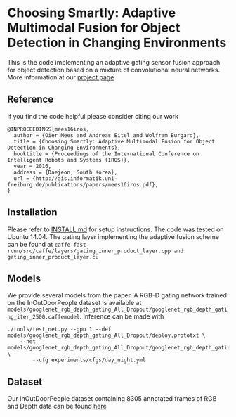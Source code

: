 # Choosing Smartly: Adaptive Multimodal Fusion for Object Detection in Changing Environments

This is the code implementing an adaptive gating sensor fusion approach for object detection based on a mixture of convolutional neural networks. More information at our [project page](http://adaptivefusion.cs.uni-freiburg.de)

## Reference
If you find the code helpful please consider citing our work 
```
@INPROCEEDINGS{mees16iros,
  author = {Oier Mees and Andreas Eitel and Wolfram Burgard},
  title = {Choosing Smartly: Adaptive Multimodal Fusion for Object Detection in Changing Environments},
  booktitle = {Proceedings of the International Conference on Intelligent Robots and Systems (IROS)},
  year = 2016,
  address = {Daejeon, South Korea},
  url = {http://ais.informatik.uni-freiburg.de/publications/papers/mees16iros.pdf},
}
```

## Installation
Please refer to [INSTALL.md](INSTALL.md) for setup instructions. The code was tested on Ubuntu 14.04. 
The gating layer implementing the adaptive fusion scheme can be found at ```caffe-fast-rcnn/src/caffe/layers/gating_inner_product_layer.cpp and gating_inner_product_layer.cu ```

## Models
We provide several models from the paper. A RGB-D gating network trained on the InOutDoorPeople dataset is available at ```models/googlenet_rgb_depth_gating_All_Dropout/googlenet_rgb_depth_gating_iter_2500.caffemodel```. 
Inference can be made with

```Shell
./tools/test_net.py --gpu 1 --def models/googlenet_rgb_depth_gating_All_Dropout/deploy.prototxt \
	--net models/googlenet_rgb_depth_gating_All_Dropout/googlenet_rgb_depth_gating_iter_2500.caffemodel \
        --cfg experiments/cfgs/day_night.yml
```

## Dataset
Our  InOutDoorPeople dataset containing 8305 annotated frames of RGB and Depth data can be found [here](http://adaptivefusion.cs.uni-freiburg.de/#dataset)
